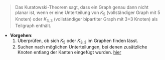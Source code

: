 >Das Kuratowski-Theorem sagt, dass ein Graph genau dann nicht planar ist, wenn er eine Unterteilung von $K_5$​ (vollständiger Graph mit 5 Knoten) oder $K_{3,3}$​ (vollständiger bipartiter Graph mit 3+3 Knoten) als Teilgraph enthält.

- **Vorgehen**:
    1. Überprüfen, ob sich $K_5$​ oder $K_{3,3}$​ im Graphen finden lässt.
    2. Suchen nach möglichen Unterteilungen, bei denen zusätzliche Knoten entlang der Kanten eingefügt wurden. [hier](https://www.youtube.com/watch?v=AYDekpowl3E)